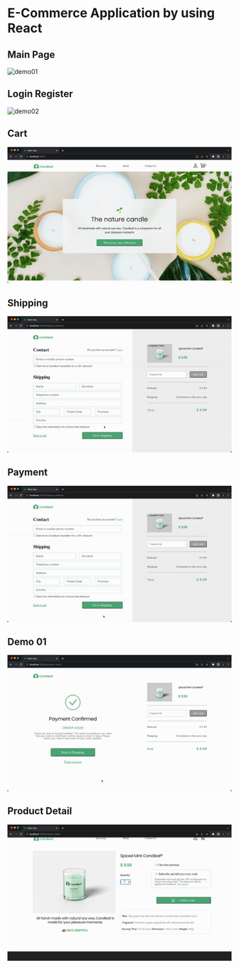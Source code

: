 # E-Commerce Application by using React
<h2>Main Page</h2>
<img src="./demo/demo01.gif"  alt="demo01" />
<br />
<h2>Login Register</h2>
<img src="./demo/demo02.gif"  alt="demo02"/>
<br />
<h2>Cart</h2>
<img src="./demo/demo03.gif"  alt="demo03"/>
<br />
<h2>Shipping</h2>
<img src="./demo/demo04.gif"  alt="demo04"/>
<br />
<h2>Payment</h2>
<img src="./demo/demo05.gif"  alt="demo05"/>
<br />
<h2>Demo 01</h2>
<img src="./demo/demo06.gif"  alt="demo06"/>
<br />
<h2>Product Detail</h2>
<img src="./demo/demo07.gif"  alt="demo07"/>
<br />


